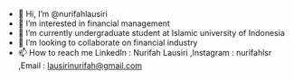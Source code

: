 - 👋 Hi, I’m @nurifahlausiri
- 👀 I’m interested in financial management
- 🌱 I’m currently undergraduate student at Islamic university of Indonesia
- 💞️ I’m looking to collaborate on financial industry
- 📫 How to reach me
LinkedIn : Nurifah Lausiri
,Instagram : nurifahlsr
,Email : lausirinurifah@gmail.com

<!---
nurifahlausiri/nurifahlausiri is a ✨ special ✨ repository because its `README.md` (this file) appears on your GitHub profile.
You can click the Preview link to take a look at your changes.
--->
